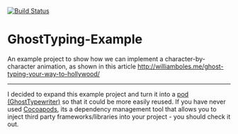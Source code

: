 [![Build Status](https://travis-ci.org/wibosco/GhostTyping-Example.svg)](https://travis-ci.org/wibosco/GhostTyping-Example)

# GhostTyping-Example

An example project to show how we can implement a character-by-character animation, as shown in this article http://williamboles.me/ghost-typing-your-way-to-hollywood/

---

I decided to expand this example project and turn it into a [pod (GhostTypewriter)](https://cocoapods.org/pods/GhostTypewriter) so that it could be more easily reused. If you have never used [Cocoapods](https://cocoapods.org/), its a dependency management tool that allows you to inject third party frameworks/libraries into your project - you should check it out.  
